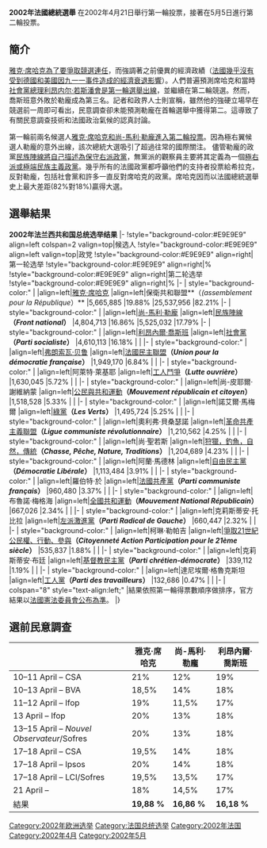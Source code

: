 **2002年法國總統選舉** 在2002年4月21日舉行第一輪投票，接著在5月5日進行第二輪投票。

## 簡介

[雅克·席哈克為了要爭取競選連任](https://zh.wikipedia.org/wiki/雅克·席哈克 "wikilink")，而強調著之前優異的經濟政績（[法國幾乎沒有受到](https://zh.wikipedia.org/wiki/法國 "wikilink")[德國和](https://zh.wikipedia.org/wiki/德國 "wikilink")[美國因](https://zh.wikipedia.org/wiki/美國 "wikilink")[九一一事件造成的經濟衰退影響](https://zh.wikipedia.org/wiki/九一一事件 "wikilink")）。人們普遍預測席哈克和當時[社會黨總理](https://zh.wikipedia.org/wiki/社會黨_\(法國\) "wikilink")[利昂内尔·若斯潘會是第一輪選舉出線](../Page/利昂内尔·若斯潘.md "wikilink")，並繼續在第二輪競選。然而，喬斯班意外敗於勒龐成為第三名。記者和政界人士則宣稱，雖然他的強硬立場早在競選前一周即可看出，民意調查卻未能預測勒龐在首輪選舉中獲得第二。這導致了有關民意調查技術和法國政治氣候的認真討論。

第一輪前兩名候選人[雅克·席哈克和](https://zh.wikipedia.org/wiki/雅克·席哈克 "wikilink")[尚-馬利·勒龐進入第二輪投票](../Page/讓-馬里·勒龐.md "wikilink")。因為極右翼候選人勒龐的意外出線，該次總統大選吸引了超過往常的國際關注。
儘管勒龐的政黨[民族陣線將自己描述為保守右派政黨](https://zh.wikipedia.org/wiki/民族陣線_\(法國\) "wikilink")，無黨派的觀察員主要將其定義為一個[極右派或](../Page/極右派.md "wikilink")[極端民族主義政黨](https://zh.wikipedia.org/wiki/極端民族主義 "wikilink")。幾乎所有的法國政黨都呼籲他們的支持者投票給希拉克，反對勒龐，包括社會黨和許多一直反對席哈克的政黨。席哈克因而以法國總統選舉史上最大差距(82%對18%)贏得大選。

## 選舉結果

**2002年法兰西共和国总统选举结果** |- \!style="background-color:\#E9E9E9" align=left
colspan=2 valign=top|候选人 \!style="background-color:\#E9E9E9" align=left
valign=top|政党 \!style="background-color:\#E9E9E9" align=right|第一轮选举
\!style="background-color:\#E9E9E9" align=right|%
\!style="background-color:\#E9E9E9" align=right|第二轮选举
\!style="background-color:\#E9E9E9" align=right|% |- |
style="background-color:" |
|align=left|[雅克·席哈克](https://zh.wikipedia.org/wiki/雅克·席哈克 "wikilink")
|align=left|保衛共和聯盟**（*(assemblement pour la République*）** |5,665,885
|19.88% |25,537,956 |82.21% |- | style="background-color:" |
|align=left|[尚-馬利·勒龐](../Page/讓-馬里·勒龐.md "wikilink")
|align=left|[民族陣線](https://zh.wikipedia.org/wiki/民族陣線_\(法國\) "wikilink")**（*Front
national*）** |4,804,713 |16.86% |5,525,032 |17.79% |- |
style="background-color:" |
|align=left|[利昂內爾·喬斯班](../Page/利昂内尔·若斯潘.md "wikilink")
|align=left|[社會黨](https://zh.wikipedia.org/wiki/社會黨_\(法國\) "wikilink")**（*Parti
socialiste*）** |4,610,113 |16.18% | | |- | style="background-color:" |
|align=left|[弗朗索瓦·贝鲁](https://zh.wikipedia.org/wiki/弗朗索瓦·贝鲁 "wikilink")
|align=left|[法國民主聯盟](https://zh.wikipedia.org/wiki/法國民主聯盟 "wikilink")**（*Union
pour la démocratie française*）** |1,949,170 |6.84% | | |- |
style="background-color:" | |align=left|阿萊特·萊基耶
|align=left|[工人鬥爭](../Page/工人鬥爭_\(法國\).md "wikilink")**（*Lutte
ouvrière*）** |1,630,045 |5.72% | | |- | style="background-color:" |
|align=left|尚-皮耶爾·謝維納蒙
|align=left|[公民與共和運動](../Page/公民與共和運動.md "wikilink")**（*Mouvement
républicain et citoyen*）** |1,518,528 |5.33% | | |- |
style="background-color:" | |align=left|諾艾爾·馬梅爾
|align=left|[綠黨](../Page/綠黨_\(法國\).md "wikilink")**（*Les Verts*）**
|1,495,724 |5.25% | | |- | style="background-color:" |
|align=left|奧利弗·貝桑瑟諾
|align=left|[革命共產主義聯盟](../Page/革命共產主義聯盟_\(法國\).md "wikilink")**（*Ligue
communiste révolutionnaire*）** |1,210,562 |4.25% | | |- |
style="background-color:" | |align=left|尚·聖若斯
|align=left|[狩獵，釣魚，自然，傳統](https://zh.wikipedia.org/wiki/狩獵，釣魚，自然，傳統 "wikilink")**（*Chasse,
Pêche, Nature, Traditions*）** |1,204,689 |4.23% | | |- |
style="background-color:" | |align=left|阿蘭·馬德林
|align=left|[自由民主黨](https://zh.wikipedia.org/wiki/自由民主黨_\(法國\) "wikilink")**（*Démocratie
Libérale*）** |1,113,484 |3.91% | | |- | style="background-color:" |
|align=left|羅伯特·於
|align=left|[法國共產黨](https://zh.wikipedia.org/wiki/法國共產黨 "wikilink")**（*Parti
communiste français*）** |960,480 |3.37% | | |- |
style="background-color:" | |align=left|布魯諾·梅格海
|align=left|[全國共和運動](https://zh.wikipedia.org/wiki/全國共和運動 "wikilink")**（*Mouvement
National Républicain*）** |667,026 |2.34% | | |- |
style="background-color:" | |align=left|克莉斯蒂安·托比拉
|align=left|[左派激進黨](../Page/左派激進黨.md "wikilink")**（*Parti
Radical de Gauche*）** |660,447 |2.32% | | |- | style="background-color:"
| |align=left|柯琳·勒帕吉
|align=left|[爭取21世紀公民權、行動、參與](https://zh.wikipedia.org/wiki/爭取21世紀公民權、行動、參與 "wikilink")**（*Citoyenneté
Action Participation pour le 21ème siècle*）** |535,837 |1.88% | | |- |
style="background-color:" | |align=left|克莉斯蒂安·布廷
|align=left|[基督教民主黨](https://zh.wikipedia.org/wiki/基督教民主黨_\(法國\) "wikilink")**（*Parti
chrétien-démocrate*）** |339,112 |1.19% | | |- |
style="background-color:" | |align=left|達尼埃爾·格魯克斯坦
|align=left|[工人黨](https://zh.wikipedia.org/wiki/工人黨_\(法國\) "wikilink")**（*Parti
des travailleurs*）** |132,686 |0.47% | | |- | colspan="8"
style="text-align:left;"
|結果依照第一輪得票數順序做排序，官方結果以[法國憲法委員會公布為準](https://zh.wikipedia.org/wiki/法國憲法委員會 "wikilink")。
|}

## 選前民意調查

|                                           | 雅克·席哈克      | 尚-馬利·勒龐     | 利昂內爾·喬斯班    |
| ----------------------------------------- | ----------- | ----------- | ----------- |
| 10–11 April – CSA                         | 21%         | 12%         | 19%         |
| 10–13 April – BVA                         | 18,5%       | 14%         | 18%         |
| 11–12 April – Ifop                        | 19%         | 11,5%       | 17%         |
| 13 April – Ifop                           | 20%         | 13%         | 18%         |
| 13–15 April – *Nouvel Observateur*/Sofres | 20%         | 13%         | 18%         |
| 17–18 April – CSA                         | 19,5%       | 14%         | 18%         |
| 17–18 April – Ipsos                       | 20%         | 14%         | 18%         |
| 17–18 April – LCI/Sofres                  | 19,5%       | 13,5%       | 17%         |
| 21 April –                                | 18%         | 14,5%       | 17%         |
| 結果                                        | **19,88 %** | **16,86 %** | **16,18 %** |

[Category:2002年欧洲选举](https://zh.wikipedia.org/wiki/Category:2002年欧洲选举 "wikilink")
[Category:法国总统选举](https://zh.wikipedia.org/wiki/Category:法国总统选举 "wikilink")
[Category:2002年法国](https://zh.wikipedia.org/wiki/Category:2002年法国 "wikilink")
[Category:2002年4月](https://zh.wikipedia.org/wiki/Category:2002年4月 "wikilink")
[Category:2002年5月](https://zh.wikipedia.org/wiki/Category:2002年5月 "wikilink")